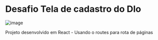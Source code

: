 # Desafio Tela de cadastro do DIo

![image](https://github.com/leiah133/dio-desafios/assets/106698637/1af0361e-4f1b-4ff7-a3cc-9347fab81881)




<p>Projeto desenvolvido em React - Usando o routes para rota de páginas<p>
